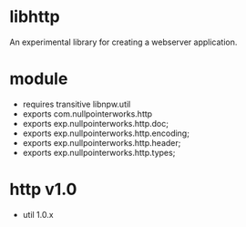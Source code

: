 # libhttp
An experimental library for creating a webserver application. 

# module
* requires transitive libnpw.util
* exports com.nullpointerworks.http
* exports exp.nullpointerworks.http.doc;
* exports exp.nullpointerworks.http.encoding;
* exports exp.nullpointerworks.http.header;
* exports exp.nullpointerworks.http.types;

# http v1.0
* util 1.0.x
